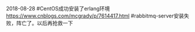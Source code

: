 2018-08-28
#CentOS成功安装了erlang环境
https://www.cnblogs.com/mcgrady/p/7614417.html
#rabbitmq-server安装失败，阵亡了。以后再抢救一下
